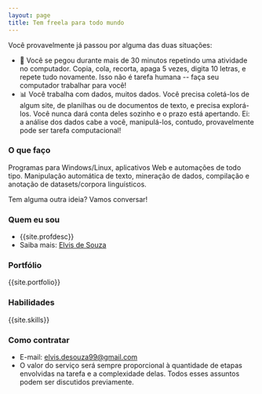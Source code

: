 ```yaml
---
layout: page
title: Tem freela para todo mundo
---
```


Você provavelmente já passou por alguma das duas situações:

- 🤖 Você se pegou durante mais de 30 minutos repetindo uma atividade no computador. Copia, cola, recorta, apaga 5 vezes, digita 10 letras, e repete tudo novamente. Isso não é tarefa humana -- faça seu computador trabalhar para você!
- 📊 Você trabalha com dados, muitos dados. Você precisa coletá-los de algum site, de planilhas ou de documentos de texto, e precisa explorá-los. Você nunca dará conta deles sozinho e o prazo está apertando. Ei: a análise dos dados cabe a você, manipulá-los, contudo, provavelmente pode ser tarefa computacional!

### O que faço

Programas para Windows/Linux, aplicativos Web e automações de todo tipo. Manipulação automática de texto, mineração de dados, compilação e anotação de datasets/corpora linguísticos.

Tem alguma outra ideia? Vamos conversar!

### Quem eu sou

- {{site.profdesc}}
- Saiba mais: [Elvis de Souza](/sobre)

### Portfólio

{{site.portfolio}}

### Habilidades

{{site.skills}}

### Como contratar

- E-mail: [elvis.desouza99@gmail.com](mailto:elvis.desouza99@gmail.com)
- O valor do serviço será sempre proporcional à quantidade de etapas envolvidas na tarefa e a complexidade delas. Todos esses assuntos podem ser discutidos previamente.